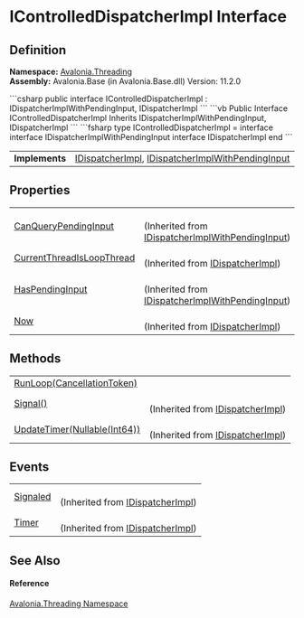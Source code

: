 # IControlledDispatcherImpl Interface




## Definition
**Namespace:** <a href="N_Avalonia_Threading">Avalonia.Threading</a>  
**Assembly:** Avalonia.Base (in Avalonia.Base.dll) Version: 11.2.0

<Tabs groupId="api-code-preview">
<TabItem value="csharp" label="C#">
```csharp
public interface IControlledDispatcherImpl : IDispatcherImplWithPendingInput, 
	IDispatcherImpl
```
</TabItem>
<TabItem value="vb" label="VB">
```vb
Public Interface IControlledDispatcherImpl
	Inherits IDispatcherImplWithPendingInput, IDispatcherImpl
```
</TabItem>
<TabItem value="fsharp" label="F#">
```fsharp
type IControlledDispatcherImpl = 
    interface
        interface IDispatcherImplWithPendingInput
        interface IDispatcherImpl
    end
```
</TabItem>
</Tabs>

<table>
<tr><td><strong>Implements</strong></td><td><a href="T_Avalonia_Threading_IDispatcherImpl">IDispatcherImpl</a>, <a href="T_Avalonia_Threading_IDispatcherImplWithPendingInput">IDispatcherImplWithPendingInput</a></td></tr>
</table>



## Properties
<table>
<tr>
<td><a href="P_Avalonia_Threading_IDispatcherImplWithPendingInput_CanQueryPendingInput">CanQueryPendingInput</a></td>
<td><br />(Inherited from <a href="T_Avalonia_Threading_IDispatcherImplWithPendingInput">IDispatcherImplWithPendingInput</a>)</td>
</tr>
<tr>
<td><a href="P_Avalonia_Threading_IDispatcherImpl_CurrentThreadIsLoopThread">CurrentThreadIsLoopThread</a></td>
<td><br />(Inherited from <a href="T_Avalonia_Threading_IDispatcherImpl">IDispatcherImpl</a>)</td>
</tr>
<tr>
<td><a href="P_Avalonia_Threading_IDispatcherImplWithPendingInput_HasPendingInput">HasPendingInput</a></td>
<td><br />(Inherited from <a href="T_Avalonia_Threading_IDispatcherImplWithPendingInput">IDispatcherImplWithPendingInput</a>)</td>
</tr>
<tr>
<td><a href="P_Avalonia_Threading_IDispatcherImpl_Now">Now</a></td>
<td><br />(Inherited from <a href="T_Avalonia_Threading_IDispatcherImpl">IDispatcherImpl</a>)</td>
</tr>
</table>

## Methods
<table>
<tr>
<td><a href="M_Avalonia_Threading_IControlledDispatcherImpl_RunLoop">RunLoop(CancellationToken)</a></td>
<td> </td>
</tr>
<tr>
<td><a href="M_Avalonia_Threading_IDispatcherImpl_Signal">Signal()</a></td>
<td><br />(Inherited from <a href="T_Avalonia_Threading_IDispatcherImpl">IDispatcherImpl</a>)</td>
</tr>
<tr>
<td><a href="M_Avalonia_Threading_IDispatcherImpl_UpdateTimer">UpdateTimer(Nullable(Int64))</a></td>
<td><br />(Inherited from <a href="T_Avalonia_Threading_IDispatcherImpl">IDispatcherImpl</a>)</td>
</tr>
</table>

## Events
<table>
<tr>
<td><a href="E_Avalonia_Threading_IDispatcherImpl_Signaled">Signaled</a></td>
<td><br />(Inherited from <a href="T_Avalonia_Threading_IDispatcherImpl">IDispatcherImpl</a>)</td>
</tr>
<tr>
<td><a href="E_Avalonia_Threading_IDispatcherImpl_Timer">Timer</a></td>
<td><br />(Inherited from <a href="T_Avalonia_Threading_IDispatcherImpl">IDispatcherImpl</a>)</td>
</tr>
</table>

## See Also


#### Reference
<a href="N_Avalonia_Threading">Avalonia.Threading Namespace</a>  
